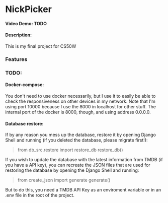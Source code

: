 # NickPicker
#### Video Demo: TODO
#### Description:

This is my final project for CS50W

### Features

### TODO:


#### Docker-compose:

You don't need to use docker necessarily, but I use it to easily be able to check the responsiveness on other devices in my network. Note that I'm using port 10000 because I use the 8000 in localhost for other stuff. The internal port of the docker is 8000, though, and using address 0.0.0.0.

#### Database restore:

If by any reason you mess up the database, restore it by opening Django Shell and running (if you deleted the database, please migrate first!):

> from db_src.restore import restore_db
> restore_db()

If you wish to update the database with the latest information from TMDB (if you have a API key), you can recreate the JSON files that are used for restoring the database by opening the Django Shell and running:

> from create_json import generate
> generate()

But to do this, you need a TMDB API Key as an enviroment variable or in an .env file in the root of the project.